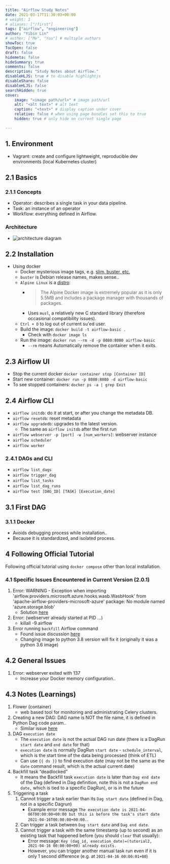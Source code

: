 ```yaml
---
title: "Airflow Study Notes"
date: 2021-03-17T11:30:03+00:00
# weight: 1
# aliases: ["/first"]
tags: ["airflow", "engineering"]
author: "Yibin Lin"
# author: ["Me", "You"] # multiple authors
showToc: true
TocOpen: false
draft: false
hidemeta: false
hideSummary: true
comments: false
description: "Study Notes about Airflow."
disableHLJS: true # to disable highlightjs
disableShare: false
disableHLJS: false
searchHidden: true
cover:
    image: "<image path/url>" # image path/url
    alt: "<alt text>" # alt text
    caption: "<text>" # display caption under cover
    relative: false # when using page bundles set this to true
    hidden: true # only hide on current single page

---
```


## 1. Environment

- Vagrant: create and configure lightweight, reproducible dev environments (local Kubernetes cluster)

## 2.1 Basics

### 2.1.1 Concepts

- Operator: describes a single task in your data pipeline.
- Task: an instance of an operator
- Workflow: everything defined in Airflow.

### Architecture

- ![architecture diagram](../airflow_architecture.png)

## 2.2 Installation

- Using docker
  - Docker mysterious image tags, e.g. [slim, buster, etc.](https://stackoverflow.com/questions/54954187/docker-images-types-slim-vs-slim-stretch-vs-stretch-vs-alpine)
  - `buster` is Debian release names, makes sense..
  - `Alpine Linux` is a [distro](https://www.reddit.com/r/linux/comments/3mqqtx/alpine_linux_why_no_one_is_using_it/):
    - > The Alpine Docker image is extremely popular as it is only 5.5MB and includes a package manager with thousands of packages.
    - Uses `musl`, a relatively new C standard library (therefore occasional compatibility issues).
  - `Ctrl + D` to log out of current su'ed user.
  - Build the image: `docker build -t airflow-basic .`
    - Check with `docker image ls`
  - Run the image: `docker run --rm -d -p 8080:8080 airflow-basic`
    - `--rm` means Automatically remove the container when it exits.

## 2.3 Airflow UI

- Stop the current docker `docker container stop [Container ID]`
- Start new container: `docker run -p 8080:8080 -d airflow-basic`
- To see stopped containers: `docker ps -a | grep Exit`

## 2.4 Airflow CLI

- `airflow initdb`: do it at start, or after you change the metadata DB.
- `airflow resetdb`: reset metadata
- `airflow upgradedb`: upgrades to the latest version.
  - The same as `airflow initdb` after the first run
- `airflow webserver -p [port] -w [num_workers]`: webserver instance
- `airflow scheduler`
- `airflow worker`

### 2.4.1 DAGs and CLI

- `airflow list_dags`
- `airflow trigger_dag`
- `airflow list_tasks`
- `airflow list_dag_runs`
- `airflow test [DAG_ID] [TASK] [Execution_date]`

## 3.1 First DAG

### 3.1.1 Docker

- Avoids debugging process while installation..
- Because it is standardized, and isolated process.

## 4 Following Official Tutorial

Following official tutorial using `docker compose` other than local installation.

### 4.1 Specific Issues Encountered in Current Version (2.0.1)

1. Error: WARNING - Exception when importing 'airflow.providers.microsoft.azure.hooks.wasb.WasbHook' from 'apache-airflow-providers-microsoft-azure' package: No module named 'azure.storage.blob'
    - Solution [here](https://github.com/apache/airflow/issues/14266)
2. Error: (webserver already started at PID ...)
    - killall -9 airflow
3. Error running `backfill` Airflow command
    - Found issue discussion [here](https://github.com/apache/airflow/issues/14379)
    - Changing image to python 3.8 version will fix it (originally it was a python 3.6 image)


## 4.2 General Issues

1. Error: webserver exited with 137
    - Increase your Docker memory configuration..

## 4.3 Notes (Learnings)

1. Flower (container)
    - web based tool for monitoring and administrating Celery clusters. 
2. Creating a new DAG: DAG name is NOT the file name, it is defined in Python Dag code param..
    - Similar issue [here](https://stackoverflow.com/questions/45534535/airflow-not-loading-dags-in-usr-local-airflow-dags)
3. DAG `execution date`
    - The `execution date` is not the actual DAG run date (there is a DagRun `start date` and `end date` for that)
    - `execution date` is normally DagRun `start date` - `schedule_interval`, which is the start time of the data being processed (think of ETL)
    - Can use `{{ ds }}` to find execution date (may not be the same as the `date` command result, which is the actual current date)
4. Backfill task “deadlocked”
    - It means the Backfill task `execution date` is later than `Dag end date` of the Dag (defined in Dag definition, note this is not a `DagRun end date,` which is tied to a specific DagRun), or is in the future
5. Triggering a task
    1. Cannot trigger a task earlier than its `Dag start date` (defined in Dag, not in a specific Dagrun)
        - Example error message `The execution date is 2021-04-06T00:00:00+00:00 but this is before the task's start date 2021-04-16T00:00:00+00:00.`.
    2. Can trigger a task between `Dag start date` and `Dag end date`.
    3. Cannot trigger a task with the same timestamp (up to second) as an existing task that happened before (you should `clear` that usually):
        - Error message: `Key (dag_id, execution_date)=(tutorial2, 2021-04-16 00:00:00+00) already exists.`
        - However, you can trigger another manual task run even if it is only 1 second difference (e.g. at `2021-04-16 00:00:01+00`)
